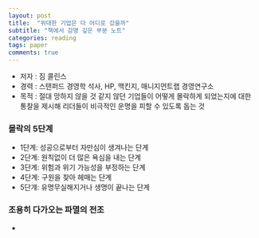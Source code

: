 ```yaml
---
layout: post
title:  "위대한 기업은 다 어디로 갔을까"
subtitle: "책에서 감명 깊은 부분 노트"
categories: reading
tags: paper
comments: true
---
```


- 저자 : 짐 콜린스
- 경력 : 스탠퍼드 경영학 석사, HP, 맥킨지, 매니지먼트랩 경영연구소
- 목적 : 절대 망하지 않을 것 같지 않던 기업들이 어떻게 몰락하게 되었는지에 대한 통찰을 제시해 리더들이 비극적인 운명을 피할 수 있도록 돕는 것

### 몰락의 5단계

- 1단계: 성공으로부터 자만심이 생겨나는 단계
- 2단계: 원칙없이 더 많은 욕심을 내는 단계
- 3단계: 위험과 위기 가능성을 부정하는 단계
- 4단계: 구원을 찾아 헤매는 단계
- 5단걔: 유명무실해지거나 생명이 끝나는 단계


### 조용히 다가오는 파멸의 전조
- 